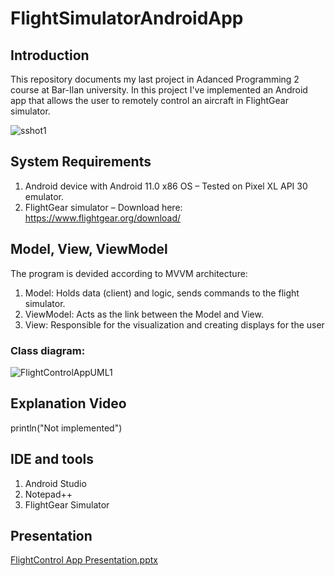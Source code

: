 # FlightSimulatorAndroidApp

## Introduction

This repository documents my last project in Adanced Programming 2 course at Bar-Ilan university.
In this project I've implemented an Android app that allows the user to remotely control an aircraft in FlightGear simulator.

![sshot1](https://user-images.githubusercontent.com/72878018/122671505-9f8a2b80-d1cf-11eb-8810-e9586d3ff038.png)

## System Requirements

1. Android device with Android 11.0 x86 OS – Tested on Pixel XL API 30 emulator.
2. FlightGear simulator – Download here: https://www.flightgear.org/download/

## Model, View, ViewModel

The program is devided according to MVVM architecture:

1. Model:     Holds data (client) and logic, sends commands to the flight simulator.
2. ViewModel: Acts as the link between the Model and View.
3. View:      Responsible for the visualization and creating displays for the user

### Class diagram:

![FlightControlAppUML1](https://user-images.githubusercontent.com/72878018/122671190-29d19000-d1ce-11eb-8b09-8d482a9290c3.png)

## Explanation Video

println("Not implemented")

## IDE and tools

1. Android Studio
2. Notepad++
3. FlightGear Simulator

## Presentation

[FlightControl App Presentation.pptx](https://github.com/shlomi1993/FlightSimulatorAndroidApp/files/6682147/FlightControl.App.Presentation.pptx)

